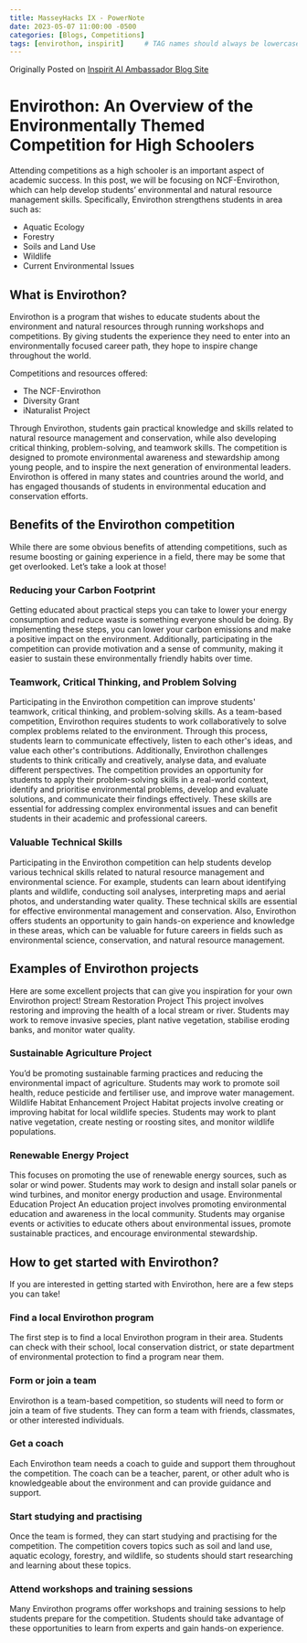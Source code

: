```yaml
---
title: MasseyHacks IX - PowerNote
date: 2023-05-07 11:00:00 -0500
categories: [Blogs, Competitions]
tags: [envirothon, inspirit]     # TAG names should always be lowercase
---
```


Originally Posted on [Inspirit AI Ambassador Blog Site](https://www.inspiritai.com/blogs/ai-student-blog/)

# Envirothon: An Overview of the Environmentally Themed Competition for High Schoolers

Attending competitions as a high schooler is an important aspect of academic success. In this post, we will be focusing on NCF-Envirothon, which can help develop students’ environmental and natural resource management skills. Specifically, Envirothon strengthens students in area such as:

- Aquatic Ecology
- Forestry
- Soils and Land Use
- Wildlife
- Current Environmental Issues

## What is Envirothon?
Envirothon is a program that wishes to educate students about the environment and natural resources through running workshops and competitions. By giving students the experience they need to enter into an environmentally focused career path, they hope to inspire change throughout the world.

Competitions and resources offered:
- The NCF-Envirothon
- Diversity Grant
- iNaturalist Project

Through Envirothon, students gain practical knowledge and skills related to natural resource management and conservation, while also developing critical thinking, problem-solving, and teamwork skills. The competition is designed to promote environmental awareness and stewardship among young people, and to inspire the next generation of environmental leaders. Envirothon is offered in many states and countries around the world, and has engaged thousands of students in environmental education and conservation efforts.

## Benefits of the Envirothon competition
While there are some obvious benefits of attending competitions, such as resume boosting or gaining experience in a field, there may be some that get overlooked. Let’s take a look at those!

### Reducing your Carbon Footprint
Getting educated about practical steps you can take to lower your energy consumption and reduce waste is something everyone should be doing. By implementing these steps, you can lower your carbon emissions and make a positive impact on the environment. Additionally, participating in the competition can provide motivation and a sense of community, making it easier to sustain these environmentally friendly habits over time.
### Teamwork, Critical Thinking, and Problem Solving
Participating in the Envirothon competition can improve students' teamwork, critical thinking, and problem-solving skills. As a team-based competition, Envirothon requires students to work collaboratively to solve complex problems related to the environment. Through this process, students learn to communicate effectively, listen to each other's ideas, and value each other's contributions. Additionally, Envirothon challenges students to think critically and creatively, analyse data, and evaluate different perspectives. The competition provides an opportunity for students to apply their problem-solving skills in a real-world context, identify and prioritise environmental problems, develop and evaluate solutions, and communicate their findings effectively. These skills are essential for addressing complex environmental issues and can benefit students in their academic and professional careers.
### Valuable Technical Skills
Participating in the Envirothon competition can help students develop various technical skills related to natural resource management and environmental science. For example, students can learn about identifying plants and wildlife, conducting soil analyses, interpreting maps and aerial photos, and understanding water quality. These technical skills are essential for effective environmental management and conservation. Also, Envirothon offers students an opportunity to gain hands-on experience and knowledge in these areas, which can be valuable for future careers in fields such as environmental science, conservation, and natural resource management.

## Examples of Envirothon projects
Here are some excellent projects that can give you inspiration for your own Envirothon project!
Stream Restoration Project
This project involves restoring and improving the health of a local stream or river. Students may work to remove invasive species, plant native vegetation, stabilise eroding banks, and monitor water quality.
### Sustainable Agriculture Project
You’d be promoting sustainable farming practices and reducing the environmental impact of agriculture. Students may work to promote soil health, reduce pesticide and fertiliser use, and improve water management.
Wildlife Habitat Enhancement Project
Habitat projects involve creating or improving habitat for local wildlife species. Students may work to plant native vegetation, create nesting or roosting sites, and monitor wildlife populations.
### Renewable Energy Project
This focuses on promoting the use of renewable energy sources, such as solar or wind power. Students may work to design and install solar panels or wind turbines, and monitor energy production and usage.
Environmental Education Project
An education project involves promoting environmental education and awareness in the local community. Students may organise events or activities to educate others about environmental issues, promote sustainable practices, and encourage environmental stewardship.

## How to get started with Envirothon?

If you are interested in getting started with Envirothon, here are a few steps you can take!
### Find a local Envirothon program
The first step is to find a local Envirothon program in their area. Students can check with their school, local conservation district, or state department of environmental protection to find a program near them.
### Form or join a team
Envirothon is a team-based competition, so students will need to form or join a team of five students. They can form a team with friends, classmates, or other interested individuals.
### Get a coach
Each Envirothon team needs a coach to guide and support them throughout the competition. The coach can be a teacher, parent, or other adult who is knowledgeable about the environment and can provide guidance and support.
### Start studying and practising
Once the team is formed, they can start studying and practising for the competition. The competition covers topics such as soil and land use, aquatic ecology, forestry, and wildlife, so students should start researching and learning about these topics.
### Attend workshops and training sessions
Many Envirothon programs offer workshops and training sessions to help students prepare for the competition. Students should take advantage of these opportunities to learn from experts and gain hands-on experience.
